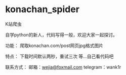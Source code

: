 # konachan_spider
K站爬虫

自学python的新人，代码写得一般，欢迎大家一起探讨。

功能：
  爬取konachan.com/post网页jpg格式图片
  
特点：
  下载时间默认两秒，重试三次
  等...自己看代码吧

联系方式：
  邮箱：wejia@foxmail.com
  telegram：wank1r
 

